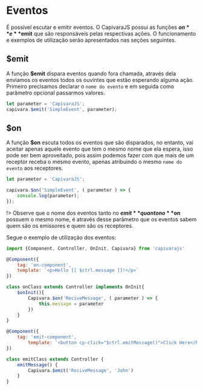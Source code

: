# Eventos

É possível escutar e emitir eventos. O CapivaraJS possui as funções **$on** e **$emit** que são responsáveis pelas respectivas ações. O funcionamento e exemplos de utilização serão apresentados nas seções seguintes.

## $emit

A função **$emit** dispara eventos quando fora chamada, através dela enviamos os eventos todos os ouvintes que estão esperando alguma ação.
Primeiro precisamos declarar o `nome do evento` e em seguida como parâmetro opcional passarmos valores.

``` js
let parameter = 'CapivaraJS';
capivara.$emit('SimpleEvent', parameter);
```

## $on

A função **$on** escuta todos os eventos que são disparados, no entanto, vai aceitar apenas aquele evento que tem o mesmo nome que ela espera, isso pode ser bem aproveitado, pois assim podemos fazer com que mais de um receptor receba o mesmo evento, apenas atribuindo o mesmo `nome do evento` aos receptores.

``` js
let parameter = 'CapivaraJS';

capivara.$on('SimpleEvent', ( parameter ) => {
    console.log(parameter);
});
```

!> Observe que o nome dos eventos tanto no **$emit** quanto no **$on** possuem o mesmo nome, é através desse parâmetro que os eventos sabem quem são os emissores e quem são os receptores.


Segue o exemplo de utilização dos eventos:

```js
import {Component, Controller, OnInit, Capivara} from 'capivarajs'

@Component({
    tag: 'on-component',
    template: `<p>Hello [[ $ctrl.message ]]!</p>`
})

class onClass extends Controller implements OnInit{
	$onInit(){
        Capivara.$on('ReciveMessage', ( parameter ) => {
        	this.message = parameter
        })
    }
}

@Component({
	tag: 'emit-component',
    	template: `<button cp-click="$ctrl.emitMessage()">Click Here</button>`
})

class emitClass extends Controller {
	emitMessage() {
  		Capivara.$emit('ReciveMessage', 'John')
  	}
}
```

